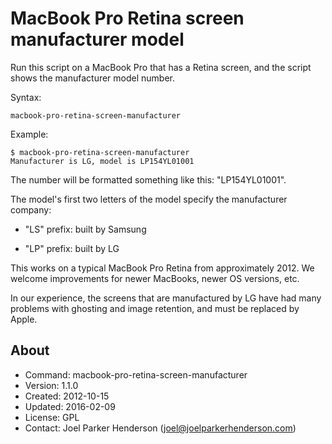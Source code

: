 # MacBook Pro Retina screen manufacturer model

Run this script on a MacBook Pro that has a Retina screen,
and the script shows the manufacturer model number.

Syntax:

    macbook-pro-retina-screen-manufacturer

Example:

    $ macbook-pro-retina-screen-manufacturer
    Manufacturer is LG, model is LP154YL01001

The number will be formatted something like this: "LP154YL01001".

The model's first two letters of the model specify the manufacturer company:

  * "LS" prefix: built by Samsung

  * "LP" prefix: built by LG

This works on a typical MacBook Pro Retina from approximately 2012.
We welcome improvements for newer MacBooks, newer OS versions, etc.

In our experience, the screens that are manufactured by LG have had many
problems with ghosting and image retention, and must be replaced by Apple.

## About

  * Command: macbook-pro-retina-screen-manufacturer
  * Version: 1.1.0
  * Created: 2012-10-15
  * Updated: 2016-02-09
  * License: GPL
  * Contact: Joel Parker Henderson (joel@joelparkerhenderson.com)
